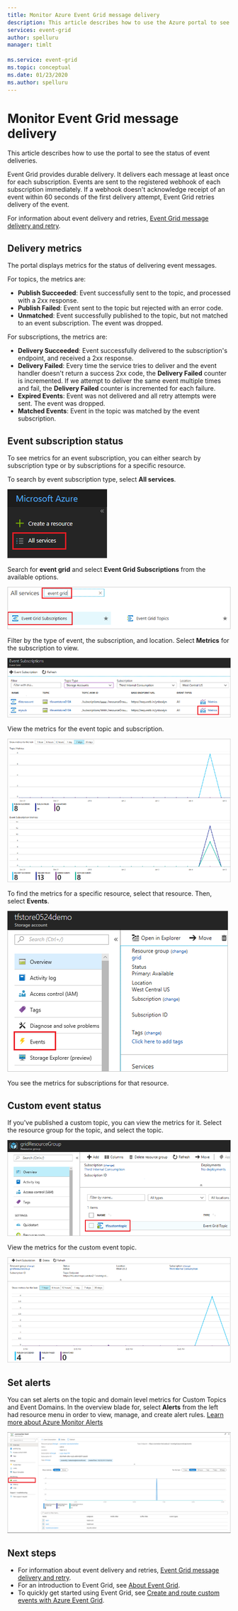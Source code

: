 ```yaml
---
title: Monitor Azure Event Grid message delivery
description: This article describes how to use the Azure portal to see the status of the delivery of Azure Event Grid messages.
services: event-grid
author: spelluru
manager: timlt

ms.service: event-grid
ms.topic: conceptual
ms.date: 01/23/2020
ms.author: spelluru
---
```


# Monitor Event Grid message delivery 

This article describes how to use the portal to see the status of event deliveries.

Event Grid provides durable delivery. It delivers each message at least once for each subscription. Events are sent to the registered webhook of each subscription immediately. If a webhook doesn't acknowledge receipt of an event within 60 seconds of the first delivery attempt, Event Grid retries delivery of the event.

For information about event delivery and retries, [Event Grid message delivery and retry](delivery-and-retry.md).

## Delivery metrics

The portal displays metrics for the status of delivering event messages.

For topics, the metrics are:

* **Publish Succeeded**: Event successfully sent to the topic, and processed with a 2xx response.
* **Publish Failed**: Event sent to the topic but rejected with an error code.
* **Unmatched**: Event successfully published to the topic, but not matched to an event subscription. The event was dropped.

For subscriptions, the metrics are:

* **Delivery Succeeded**: Event successfully delivered to the subscription's endpoint, and received a 2xx response.
* **Delivery Failed**: Every time the service tries to deliver and the event handler doesn't return a success 2xx code, the **Delivery Failed** counter is incremented. If we attempt to deliver the same event multiple times and fail, the **Delivery Failed** counter is incremented for each failure.
* **Expired Events**: Event was not delivered and all retry attempts were sent. The event was dropped.
* **Matched Events**: Event in the topic was matched by the event subscription.

## Event subscription status

To see metrics for an event subscription, you can either search by subscription type or by subscriptions for a specific resource.

To search by event subscription type, select **All services**.

![Select all services](./media/monitor-event-delivery/all-services.png)

Search for **event grid** and select **Event Grid Subscriptions** from the available options.

![Search for event subscriptions](./media/monitor-event-delivery/search-and-select.png)

Filter by the type of event, the subscription, and location. Select **Metrics** for the subscription to view.

![Filter event subscriptions](./media/monitor-event-delivery/filter-events.png)

View the metrics for the event topic and subscription.

![View event metrics](./media/monitor-event-delivery/subscription-metrics.png)

To find the metrics for a specific resource, select that resource. Then, select **Events**.

![Select events for a resource](./media/monitor-event-delivery/select-events.png)

You see the metrics for subscriptions for that resource.

## Custom event status

If you've published a custom topic, you can view the metrics for it. Select the resource group for the topic, and select the topic.

![Select custom topic](./media/monitor-event-delivery/select-custom-topic.png)

View the metrics for the custom event topic.

![View event metrics](./media/monitor-event-delivery/custom-topic-metrics.png)

## Set alerts

You can set alerts on the topic and domain level metrics for Custom Topics and Event Domains. In the overview blade for, select **Alerts** from the left had resource menu in order to view, manage, and create alert rules. [Learn more about Azure Monitor Alerts](../azure-monitor/platform/alerts-overview.md)

![View event metrics](./media/monitor-event-delivery/select-alerts.png)

## Next steps

* For information about event delivery and retries, [Event Grid message delivery and retry](delivery-and-retry.md).
* For an introduction to Event Grid, see [About Event Grid](overview.md).
* To quickly get started using Event Grid, see [Create and route custom events with Azure Event Grid](custom-event-quickstart.md).

